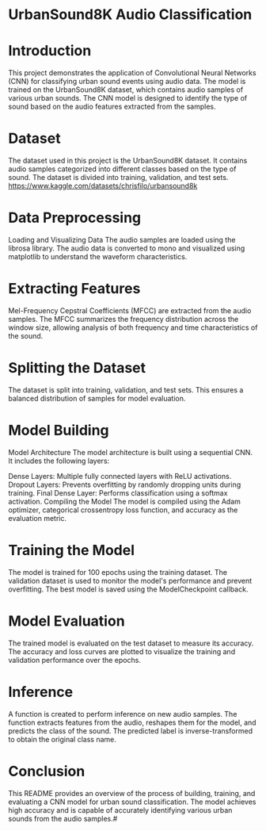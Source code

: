 
# UrbanSound8K Audio Classification
# Introduction
This project demonstrates the application of Convolutional Neural Networks (CNN) for classifying urban sound events using audio data. The model is trained on the UrbanSound8K dataset, which contains audio samples of various urban sounds. The CNN model is designed to identify the type of sound based on the audio features extracted from the samples.

# Dataset
The dataset used in this project is the UrbanSound8K dataset. It contains audio samples categorized into different classes based on the type of sound. The dataset is divided into training, validation, and test sets.
https://www.kaggle.com/datasets/chrisfilo/urbansound8k


# Data Preprocessing
Loading and Visualizing Data
The audio samples are loaded using the librosa library. The audio data is converted to mono and visualized using matplotlib to understand the waveform characteristics.

# Extracting Features
Mel-Frequency Cepstral Coefficients (MFCC) are extracted from the audio samples. The MFCC summarizes the frequency distribution across the window size, allowing analysis of both frequency and time characteristics of the sound.

# Splitting the Dataset
The dataset is split into training, validation, and test sets. This ensures a balanced distribution of samples for model evaluation.

# Model Building
Model Architecture
The model architecture is built using a sequential CNN. It includes the following layers:

Dense Layers: Multiple fully connected layers with ReLU activations.
Dropout Layers: Prevents overfitting by randomly dropping units during training.
Final Dense Layer: Performs classification using a softmax activation.
Compiling the Model
The model is compiled using the Adam optimizer, categorical crossentropy loss function, and accuracy as the evaluation metric.

# Training the Model
The model is trained for 100 epochs using the training dataset. The validation dataset is used to monitor the model's performance and prevent overfitting. The best model is saved using the ModelCheckpoint callback.

# Model Evaluation
The trained model is evaluated on the test dataset to measure its accuracy. The accuracy and loss curves are plotted to visualize the training and validation performance over the epochs.

# Inference
A function is created to perform inference on new audio samples. The function extracts features from the audio, reshapes them for the model, and predicts the class of the sound. The predicted label is inverse-transformed to obtain the original class name.

# Conclusion
This README provides an overview of the process of building, training, and evaluating a CNN model for urban sound classification. The model achieves high accuracy and is capable of accurately identifying various urban sounds from the audio samples.# 